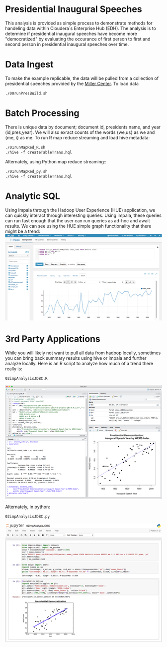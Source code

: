 
# Presidential Inaugural Speeches

This analysis is provided as simple process to demonstrate methods for handeling data within Cloudera`s Enterprise Hub (EDH). The analysis is to determine if presidential inaugural speeches have become more "democratized" by evaluating the occurance of first person to first and second person in presidential inaugural speeches over time.

# Data Ingest  

 To make the example replicable, the data will be pulled from a collection of presidential speeches provided by the [Miller Center](http://millercenter.org/president/speeches). To load data

    ./00runPresBuild.sh

# Batch Processing

 There is unique data by document; document id, presidents name, and year (id,pres,year). We will also exract counts of the words {we,us} as we and {me, i} as me. To run R map reduce streaming and load hive metadata:

    ./01runMapRed_R.sh
    ./hive -f createTableTrans.hql

   Alternately, using Python map reduce streaming::

    ./01runMapRed_py.sh
    ./hive -f createTableTrans.hql

# Analytic SQL

Using Impala through the Hadoop User Experience (HUE) application, we can quickly interact through interesting queries. Using impala, these queries can run fast enough that the user can run queries as ad-hoc and await results. We can see using the HUE simple graph functionality that there might be a trend:
![HUE](https://github.com/babarka/pres/raw/master/snapshot_HUE.png "Quick Analysis in HUE")

# 3rd Party Applications


 While you will likely not want to pull all data from hadoop locally, sometimes you can bring back summary results using hive or impala and further analyze locally. Here is an R script to analyze how much of a trend there really is:

    02impAnalysisJDBC.R

![R Analysis](https://github.com/babarka/pres/raw/master/snapshot_R.png "R Analysis with Plot")

 Alternately, in python:

    02impAnalysisJDBC.py

![Python Analysis](https://github.com/babarka/pres/raw/master/snapshot_py.png "Python Analysis with Plot")
